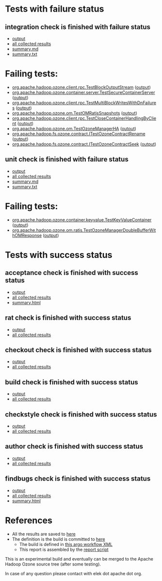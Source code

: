# Tests with failure status

## integration check is finished with failure status

   * [output](https://raw.githubusercontent.com/elek/ozone-ci-q4/master/pr/pr-hdds-2334-8x2sg/integration/output.log)
   * [all collected results](https://github.com/elek/ozone-ci-q4/tree/master/pr/pr-hdds-2334-8x2sg/integration)
   * [summary.md](https://github.com/elek/ozone-ci-q4/tree/master/pr/pr-hdds-2334-8x2sg/integration/summary.md)
   * [summary.txt](https://github.com/elek/ozone-ci-q4/tree/master/pr/pr-hdds-2334-8x2sg/integration/summary.txt)

# Failing tests: 

 * [org.apache.hadoop.ozone.client.rpc.TestBlockOutputStream](hadoop-ozone/integration-test/org.apache.hadoop.ozone.client.rpc.TestBlockOutputStream.txt) ([output](hadoop-ozone/integration-test/org.apache.hadoop.ozone.client.rpc.TestBlockOutputStream-output.txt))
 * [org.apache.hadoop.ozone.container.server.TestSecureContainerServer](hadoop-ozone/integration-test/org.apache.hadoop.ozone.container.server.TestSecureContainerServer.txt) ([output](hadoop-ozone/integration-test/org.apache.hadoop.ozone.container.server.TestSecureContainerServer-output.txt))
 * [org.apache.hadoop.ozone.client.rpc.TestMultiBlockWritesWithDnFailures](hadoop-ozone/integration-test/org.apache.hadoop.ozone.client.rpc.TestMultiBlockWritesWithDnFailures.txt) ([output](hadoop-ozone/integration-test/org.apache.hadoop.ozone.client.rpc.TestMultiBlockWritesWithDnFailures-output.txt))
 * [org.apache.hadoop.ozone.om.TestOMRatisSnapshots](hadoop-ozone/integration-test/org.apache.hadoop.ozone.om.TestOMRatisSnapshots.txt) ([output](hadoop-ozone/integration-test/org.apache.hadoop.ozone.om.TestOMRatisSnapshots-output.txt))
 * [org.apache.hadoop.ozone.client.rpc.TestCloseContainerHandlingByClient](hadoop-ozone/integration-test/org.apache.hadoop.ozone.client.rpc.TestCloseContainerHandlingByClient.txt) ([output](hadoop-ozone/integration-test/org.apache.hadoop.ozone.client.rpc.TestCloseContainerHandlingByClient-output.txt))
 * [org.apache.hadoop.ozone.om.TestOzoneManagerHA](hadoop-ozone/integration-test/org.apache.hadoop.ozone.om.TestOzoneManagerHA.txt) ([output](hadoop-ozone/integration-test/org.apache.hadoop.ozone.om.TestOzoneManagerHA-output.txt))
 * [org.apache.hadoop.fs.ozone.contract.ITestOzoneContractRename](hadoop-ozone/ozonefs/org.apache.hadoop.fs.ozone.contract.ITestOzoneContractRename.txt) ([output](hadoop-ozone/ozonefs/org.apache.hadoop.fs.ozone.contract.ITestOzoneContractRename-output.txt))
 * [org.apache.hadoop.fs.ozone.contract.ITestOzoneContractSeek](hadoop-ozone/ozonefs/org.apache.hadoop.fs.ozone.contract.ITestOzoneContractSeek.txt) ([output](hadoop-ozone/ozonefs/org.apache.hadoop.fs.ozone.contract.ITestOzoneContractSeek-output.txt))

## unit check is finished with failure status

   * [output](https://raw.githubusercontent.com/elek/ozone-ci-q4/master/pr/pr-hdds-2334-8x2sg/unit/output.log)
   * [all collected results](https://github.com/elek/ozone-ci-q4/tree/master/pr/pr-hdds-2334-8x2sg/unit)
   * [summary.md](https://github.com/elek/ozone-ci-q4/tree/master/pr/pr-hdds-2334-8x2sg/unit/summary.md)
   * [summary.txt](https://github.com/elek/ozone-ci-q4/tree/master/pr/pr-hdds-2334-8x2sg/unit/summary.txt)

# Failing tests: 

 * [org.apache.hadoop.ozone.container.keyvalue.TestKeyValueContainer](hadoop-hdds/container-service/org.apache.hadoop.ozone.container.keyvalue.TestKeyValueContainer.txt) ([output](hadoop-hdds/container-service/org.apache.hadoop.ozone.container.keyvalue.TestKeyValueContainer-output.txt))
 * [org.apache.hadoop.ozone.om.ratis.TestOzoneManagerDoubleBufferWithOMResponse](hadoop-ozone/ozone-manager/org.apache.hadoop.ozone.om.ratis.TestOzoneManagerDoubleBufferWithOMResponse.txt) ([output](hadoop-ozone/ozone-manager/org.apache.hadoop.ozone.om.ratis.TestOzoneManagerDoubleBufferWithOMResponse-output.txt))


# Tests with success status

## acceptance check is finished with success status

   * [output](https://raw.githubusercontent.com/elek/ozone-ci-q4/master/pr/pr-hdds-2334-8x2sg/acceptance/output.log)
   * [all collected results](https://github.com/elek/ozone-ci-q4/tree/master/pr/pr-hdds-2334-8x2sg/acceptance)
   * [summary.html](https://elek.github.io/ozone-ci-q4/pr/pr-hdds-2334-8x2sg/acceptance/summary.html)


## rat check is finished with success status

   * [output](https://raw.githubusercontent.com/elek/ozone-ci-q4/master/pr/pr-hdds-2334-8x2sg/rat/output.log)
   * [all collected results](https://github.com/elek/ozone-ci-q4/tree/master/pr/pr-hdds-2334-8x2sg/rat)


## checkout check is finished with success status

   * [output](https://raw.githubusercontent.com/elek/ozone-ci-q4/master/pr/pr-hdds-2334-8x2sg/checkout/output.log)
   * [all collected results](https://github.com/elek/ozone-ci-q4/tree/master/pr/pr-hdds-2334-8x2sg/checkout)


## build check is finished with success status

   * [output](https://raw.githubusercontent.com/elek/ozone-ci-q4/master/pr/pr-hdds-2334-8x2sg/build/output.log)
   * [all collected results](https://github.com/elek/ozone-ci-q4/tree/master/pr/pr-hdds-2334-8x2sg/build)


## checkstyle check is finished with success status

   * [output](https://raw.githubusercontent.com/elek/ozone-ci-q4/master/pr/pr-hdds-2334-8x2sg/checkstyle/output.log)
   * [all collected results](https://github.com/elek/ozone-ci-q4/tree/master/pr/pr-hdds-2334-8x2sg/checkstyle)


## author check is finished with success status

   * [output](https://raw.githubusercontent.com/elek/ozone-ci-q4/master/pr/pr-hdds-2334-8x2sg/author/output.log)
   * [all collected results](https://github.com/elek/ozone-ci-q4/tree/master/pr/pr-hdds-2334-8x2sg/author)


## findbugs check is finished with success status

   * [output](https://raw.githubusercontent.com/elek/ozone-ci-q4/master/pr/pr-hdds-2334-8x2sg/findbugs/output.log)
   * [all collected results](https://github.com/elek/ozone-ci-q4/tree/master/pr/pr-hdds-2334-8x2sg/findbugs)
   * [summary.html](https://elek.github.io/ozone-ci-q4/pr/pr-hdds-2334-8x2sg/findbugs/summary.html)




# References

 * All the results are saved to [here](https://github.com/elek/ozone-ci-q4/tree/master/pr/pr-hdds-2334-8x2sg/)
 * The definition is the build is committed to [here](https://github.com/elek/argo-ozone)
    * The build is defined in [this argo workflow XML](https://github.com/elek/argo-ozone/blob/master/ozone-build.yaml)
    * This report is assembled by the [report script](https://github.com/elek/argo-ozone/blob/master/scripts/report.sh)

This is an experimental build and eventually can be merged to the Apache Hadoop Ozone source tree (after some testing).

In case of any question please contact with elek dot apache dot org.
